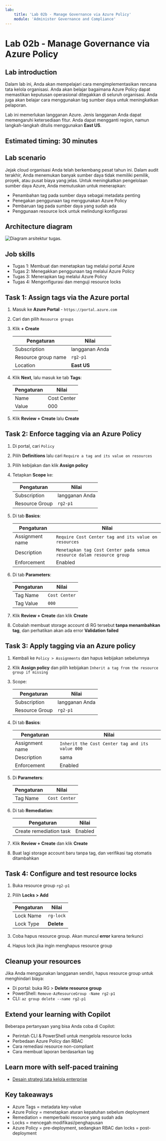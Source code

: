 ```yaml
---
lab:
    title: 'Lab 02b - Manage Governance via Azure Policy'
    module: 'Administer Governance and Compliance'
---
```


# Lab 02b - Manage Governance via Azure Policy

## Lab introduction

Dalam lab ini, Anda akan mempelajari cara mengimplementasikan rencana tata kelola organisasi. Anda akan belajar bagaimana Azure Policy dapat memastikan keputusan operasional ditegakkan di seluruh organisasi. Anda juga akan belajar cara menggunakan tag sumber daya untuk meningkatkan pelaporan.

Lab ini memerlukan langganan Azure. Jenis langganan Anda dapat memengaruhi ketersediaan fitur. Anda dapat mengganti region, namun langkah-langkah ditulis menggunakan **East US**.

## Estimated timing: 30 minutes

## Lab scenario

Jejak cloud organisasi Anda telah berkembang pesat tahun ini. Dalam audit terakhir, Anda menemukan banyak sumber daya tidak memiliki pemilik, proyek, atau pusat biaya yang jelas. Untuk meningkatkan pengelolaan sumber daya Azure, Anda memutuskan untuk menerapkan:

- Penambahan tag pada sumber daya sebagai metadata penting
- Penegakan penggunaan tag menggunakan Azure Policy
- Pembaruan tag pada sumber daya yang sudah ada
- Penggunaan resource lock untuk melindungi konfigurasi

## Architecture diagram

![Diagram arsitektur tugas.](../media/az104-lab02b-architecture.png)

## Job skills

+ Tugas 1: Membuat dan menetapkan tag melalui portal Azure
+ Tugas 2: Menegakkan penggunaan tag melalui Azure Policy
+ Tugas 3: Menerapkan tag melalui Azure Policy
+ Tugas 4: Mengonfigurasi dan menguji resource locks

## Task 1: Assign tags via the Azure portal

1. Masuk ke **Azure Portal** - `https://portal.azure.com`
2. Cari dan pilih `Resource groups`
3. Klik **+ Create**

    | Pengaturan | Nilai |
    |------------|-------|
    | Subscription | langganan Anda |
    | Resource group name | `rg2-p1` |
    | Location | **East US** |

4. Klik **Next**, lalu masuk ke tab **Tags**:

    | Pengaturan | Nilai |
    |------------|-------|
    | Name | Cost Center |
    | Value | 000 |

5. Klik **Review + Create** lalu **Create**

## Task 2: Enforce tagging via an Azure Policy

1. Di portal, cari `Policy`
2. Pilih **Definitions** lalu cari `Require a tag and its value on resources`
3. Pilih kebijakan dan klik **Assign policy**
4. Tetapkan **Scope** ke:

    | Pengaturan | Nilai |
    |------------|-------|
    | Subscription | langganan Anda |
    | Resource Group | `rg2-p1` |

5. Di tab **Basics**:

    | Pengaturan | Nilai |
    |------------|-------|
    | Assignment name | `Require Cost Center tag and its value on resources` |
    | Description | `Menetapkan tag Cost Center pada semua resource dalam resource group` |
    | Enforcement | Enabled |

6. Di tab **Parameters**:

    | Pengaturan | Nilai |
    |------------|-------|
    | Tag Name | `Cost Center` |
    | Tag Value | `000` |

7. Klik **Review + Create** dan klik **Create**

8. Cobalah membuat storage account di RG tersebut **tanpa menambahkan tag**, dan perhatikan akan ada error **Validation failed**

## Task 3: Apply tagging via an Azure policy

1. Kembali ke `Policy > Assignments` dan hapus kebijakan sebelumnya
2. Klik **Assign policy** dan pilih kebijakan `Inherit a tag from the resource group if missing`
3. Scope:

    | Pengaturan | Nilai |
    |------------|-------|
    | Subscription | langganan Anda |
    | Resource Group | `rg2-p1` |

4. Di tab **Basics**:

    | Pengaturan | Nilai |
    |------------|-------|
    | Assignment name | `Inherit the Cost Center tag and its value 000` |
    | Description | sama |
    | Enforcement | Enabled |

5. Di **Parameters**:

    | Pengaturan | Nilai |
    |------------|-------|
    | Tag Name | `Cost Center` |

6. Di tab **Remediation**:

    | Pengaturan | Nilai |
    |------------|-------|
    | Create remediation task | Enabled |

7. Klik **Review + Create** dan klik **Create**
8. Buat lagi storage account baru tanpa tag, dan verifikasi tag otomatis ditambahkan

## Task 4: Configure and test resource locks

1. Buka resource group `rg2-p1`
2. Pilih **Locks > Add**

    | Pengaturan | Nilai |
    |------------|-------|
    | Lock Name | `rg-lock` |
    | Lock Type | **Delete** |

3. Coba hapus resource group. Akan muncul **error** karena terkunci
4. Hapus lock jika ingin menghapus resource group

## Cleanup your resources

Jika Anda menggunakan langganan sendiri, hapus resource group untuk menghindari biaya:

+ Di portal: buka RG > **Delete resource group**
+ PowerShell: `Remove-AzResourceGroup -Name rg2-p1`
+ CLI: `az group delete --name rg2-p1`

## Extend your learning with Copilot

Beberapa pertanyaan yang bisa Anda coba di Copilot:

- Perintah CLI & PowerShell untuk mengelola resource locks
- Perbedaan Azure Policy dan RBAC
- Cara remediasi resource non-compliant
- Cara membuat laporan berdasarkan tag

## Learn more with self-paced training

+ [Desain strategi tata kelola enterprise](https://learn.microsoft.com/training/modules/enterprise-governance/)

## Key takeaways

+ Azure Tags = metadata key-value
+ Azure Policy = menetapkan aturan kepatuhan sebelum deployment
+ Remediation = memperbaiki resource yang sudah ada
+ Locks = mencegah modifikasi/penghapusan
+ Azure Policy = pre-deployment, sedangkan RBAC dan locks = post-deployment
